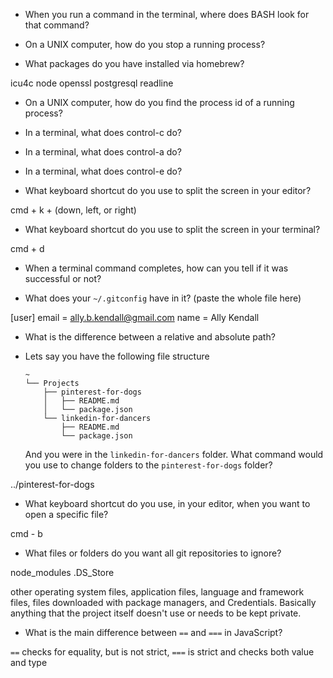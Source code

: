 - When you run a command in the terminal, where does BASH look for that command?

- On a UNIX computer, how do you stop a running process?

- What packages do you have installed via homebrew?

icu4c
node
openssl
postgresql
readline

- On a UNIX computer, how do you find the process id of a running process?

- In a terminal, what does control-c do?

- In a terminal, what does control-a do?

- In a terminal, what does control-e do?

- What keyboard shortcut do you use to split the screen in your editor?

cmd + k + (down, left, or right)

- What keyboard shortcut do you use to split the screen in your terminal?

cmd + d

- When a terminal command completes, how can you tell if it was successful or not?

- What does your `~/.gitconfig` have in it? (paste the whole file here)

[user]
	email = ally.b.kendall@gmail.com
	name = Ally Kendall

- What is the difference between a relative and absolute path?

- Lets say you have the following file structure

  ```
  ~
  └── Projects
      ├── pinterest-for-dogs
      │   ├── README.md
      │   └── package.json
      └── linkedin-for-dancers
          ├── README.md
          └── package.json
  ```

  And you were in the `linkedin-for-dancers` folder. What command would you use to change folders to the `pinterest-for-dogs` folder?

../pinterest-for-dogs

- What keyboard shortcut do you use, in your editor, when you want to open a specific file?

cmd - b

- What files or folders do you want all git repositories to ignore?

node_modules .DS_Store

other operating system files, application files, language and framework files, files downloaded with package managers, and Credentials. Basically anything that the project itself doesn't use or needs to be kept private.

- What is the main difference between `==` and `===` in JavaScript?

`==` checks for equality, but is not strict, `===` is strict and checks both value and type
